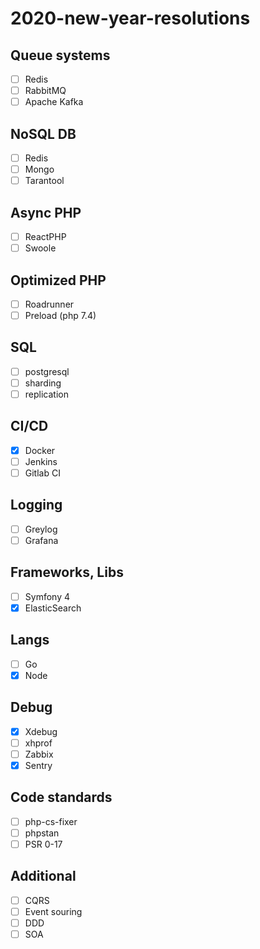 # 2020-new-year-resolutions
## Queue systems
- [ ] Redis
- [ ] RabbitMQ
- [ ] Apache Kafka
## NoSQL DB
- [ ] Redis
- [ ] Mongo
- [ ] Tarantool
## Async PHP
- [ ] ReactPHP
- [ ] Swoole
## Optimized PHP
- [ ] Roadrunner
- [ ] Preload (php 7.4)
## SQL
- [ ] postgresql
- [ ] sharding
- [ ] replication
## CI/CD
- [x] Docker
- [ ] Jenkins
- [ ] Gitlab CI
## Logging
- [ ] Greylog
- [ ] Grafana
## Frameworks, Libs
- [ ] Symfony 4
- [x] ElasticSearch
## Langs
- [ ] Go
- [x] Node
## Debug
- [x] Xdebug
- [ ] xhprof
- [ ] Zabbix
- [x] Sentry
## Code standards
- [ ] php-cs-fixer
- [ ] phpstan
- [ ] PSR 0-17
## Additional
- [ ] CQRS
- [ ] Event souring
- [ ] DDD
- [ ] SOA
